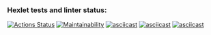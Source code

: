 ### Hexlet tests and linter status:
[![Actions Status](https://github.com/karamba-x/fullstack-javascript-project-44/actions/workflows/hexlet-check.yml/badge.svg)](https://github.com/karamba-x/fullstack-javascript-project-44/actions)
[![Maintainability](https://api.codeclimate.com/v1/badges/466c07190bc0a0be8e12/maintainability)](https://codeclimate.com/github/karamba-x/fullstack-javascript-project-44/maintainability)
[![asciicast](https://asciinema.org/a/UNgsqqUmWrDSHcMhXBq2XFSH3.svg)](https://asciinema.org/a/UNgsqqUmWrDSHcMhXBq2XFSH3)
[![asciicast](https://asciinema.org/a/0DrYLXZ58gAS5d486UHNtRrFY.svg)](https://asciinema.org/a/0DrYLXZ58gAS5d486UHNtRrFY)
[![asciicast](https://asciinema.org/a/c2axsy4HfebRxfM4Zwo9w8bLg.svg)](https://asciinema.org/a/c2axsy4HfebRxfM4Zwo9w8bLg)